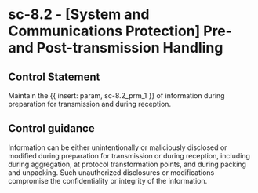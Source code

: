 # sc-8.2 - \[System and Communications Protection\] Pre- and Post-transmission Handling

## Control Statement

Maintain the {{ insert: param, sc-8.2_prm_1 }} of information during preparation for transmission and during reception.

## Control guidance

Information can be either unintentionally or maliciously disclosed or modified during preparation for transmission or during reception, including during aggregation, at protocol transformation points, and during packing and unpacking. Such unauthorized disclosures or modifications compromise the confidentiality or integrity of the information.
